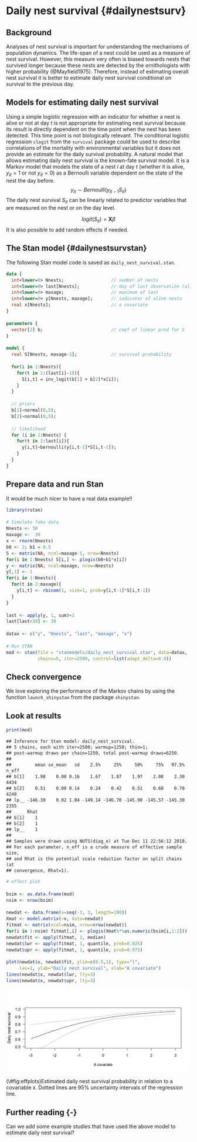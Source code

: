 
# Daily nest survival {#dailynestsurv}

## Background

Analyses of nest survival is important for understanding the mechanisms of population dynamics. The life-span of a nest could be used as a measure of nest survival. However, this measure very often is biased towards nests that survived longer because these nests are detected by the ornithologists with higher probability (@Mayfield1975). Therefore, instead of estimating overall nest survival it is better to estimate daily nest survival conditional on survival to the previous day. 


## Models for estimating daily nest survival
Using a simple logistic regression with an indicator for whether a nest is alive or not at day $t$ is not appropriate for estimating nest survival because its result is directly dependent on the time point when the nest has been detected. This time point is not biologically relevant. The conditional logistic regression `clogit` from the `survival` package could be used to describe correlations of the mortality with environmental variables but it does not provide an estimate for the daily survival probability. 
A natural model that allows estimating daily nest survival is the known-fate survival model. It is a Markov model that models the state of a nest $i$ at day $t$ (whether it is alive, $y_{it}=1$ or not $y_{it}=0$) as a Bernoulli variable dependent on the state of the nest the day before.  
$$ y_{it} \sim Bernoulli(y_{it-1}S_{it})$$
The daily nest survival $S_{it}$ can be linearly related to predictor variables that are measured on the nest or on the day level.

$$logit(S_{it}) = \textbf{X} \beta$$
It is also possible to add random effects if needed.


## The Stan model {#dailynestsurvstan}
The following Stan model code is saved as `daily_nest_survival.stan`.


```stan
data {
  int<lower=0> Nnests;                  // number of nests
  int<lower=0> last[Nnests];            // day of last observation (alive or dead)
  int<lower=0> maxage;                  // maximum of last
  int<lower=0> y[Nnests, maxage];       // indicator of alive nests
  real x[Nnests];                       // a covariate
}

parameters {
  vector[2] b;                          // coef of linear pred for S
}

model {
  real S[Nnests, maxage-1];             // survival probability
                
  for(i in 1:Nnests){  
    for(t in 1:(last[i]-1)){ 
      S[i,t] = inv_logit(b[1] + b[2]*x[i]); 
    }
  }

  // priors
  b[1]~normal(0,5);
  b[2]~normal(0,5);

  // likelihood
  for (i in 1:Nnests) {
    for(t in 2:last[i]){
      y[i,t]~bernoulli(y[i,t-1]*S[i,t-1]);
    }
  }
}
```



## Prepare data and run Stan

It would be much nicer to have a real data example!!

```r
library(rstan)

# Simulate fake data 
Nnests <- 50
maxage <-  30
x <- rnorm(Nnests)
b0 <- 2; b1 = 0.5
S <- matrix(NA, ncol=maxage-1, nrow=Nnests)
for(i in 1:Nnests) S[i,] <- plogis(b0+b1*x[i])
y <- matrix(NA, ncol=maxage, nrow=Nnests)
y[,1] <- 1
for(i in 1:Nnests){
  for(t in 2:maxage){
    y[i,t] <- rbinom(1, size=1, prob=y[i,t-1]*S[i,t-1])
  }
}

last <- apply(y, 1, sum)+1
last[last>30] <- 30

datax <- c("y", "Nnests", "last", "maxage", "x")

# Run STAN
mod <- stan(file = "stanmodels/daily_nest_survival.stan", data=datax, 
            chains=5, iter=2500, control=list(adapt_delta=0.9))
```


## Check convergence

We love exploring the performance of the Markov chains by using the function `launch_shinystan` from the package `shinystan`. 

## Look at results



```r
print(mod)
```

```
## Inference for Stan model: daily_nest_survival.
## 5 chains, each with iter=2500; warmup=1250; thin=1; 
## post-warmup draws per chain=1250, total post-warmup draws=6250.
## 
##         mean se_mean   sd    2.5%     25%     50%     75%   97.5% n_eff
## b[1]    1.98    0.00 0.16    1.67    1.87    1.97    2.08    2.30  4434
## b[2]    0.51    0.00 0.14    0.24    0.42    0.51    0.60    0.78  4248
## lp__ -146.30    0.02 1.04 -149.14 -146.70 -145.98 -145.57 -145.30  2355
##      Rhat
## b[1]    1
## b[2]    1
## lp__    1
## 
## Samples were drawn using NUTS(diag_e) at Tue Dec 11 22:56:12 2018.
## For each parameter, n_eff is a crude measure of effective sample size,
## and Rhat is the potential scale reduction factor on split chains (at 
## convergence, Rhat=1).
```



```r
# effect plot

bsim <- as.data.frame(mod)
nsim <- nrow(bsim)

newdat <- data.frame(x=seq(-3, 3, length=100))
Xmat <- model.matrix(~x, data=newdat)
fitmat <- matrix(ncol=nsim, nrow=nrow(newdat))
for(i in 1:nsim) fitmat[,i] <- plogis(Xmat%*%as.numeric(bsim[i,1:2]))
newdat$fit <- apply(fitmat, 1, median)
newdat$lwr <- apply(fitmat, 1, quantile, prob=0.025)
newdat$upr <- apply(fitmat, 1, quantile, prob=0.975)

plot(newdat$x, newdat$fit, ylim=c(0.5,1), type="l",
     las=1, ylab="Daily nest survival", xlab="A covariate")
lines(newdat$x, newdat$lwr, lty=3)
lines(newdat$x, newdat$upr, lty=3)
```

<div class="figure">
<img src="43_daily_nest_survival_files/figure-html/effplots-1.png" alt="Estimated daily nest survival probability in relation to a covariable x. Dotted lines are 95% uncertainty intervals of the regression line." width="768" />
<p class="caption">(\#fig:effplots)Estimated daily nest survival probability in relation to a covariable x. Dotted lines are 95% uncertainty intervals of the regression line.</p>
</div>


## Further reading {-}
Can we add some example studies that have used the above model to estimate daily nest survival?





